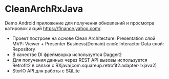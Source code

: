 # CleanArchRxJava
Demo Android приложение для получения обновлений и просмотра катировок акций https://finance.yahoo.com/. 

- Проект построен на основе Clean Architecture: 
    Presentation слой MVP: Viewer + Presenter
    Business(Domain) слой: Interactor
    Data слой:  Repository
- В качестве DI фреймворка используется Dagger2
- Для получения данных через REST API вызовы используется Retrofit2 в связке с RXjava(com.squareup.retrofit2:adapter-rxjava2)
- StorIO API для работы с SQLite
